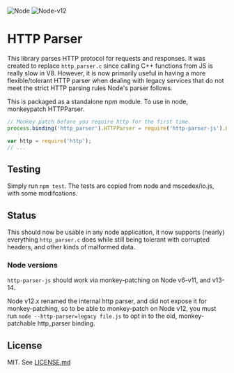 ![Node](https://github.com/creationix/http-parser-js/workflows/Node/badge.svg)
![Node-v12](https://github.com/creationix/http-parser-js/workflows/Node-v12/badge.svg)

# HTTP Parser

This library parses HTTP protocol for requests and responses. It was created to replace `http_parser.c` since calling
C++ functions from JS is really slow in V8. However, it is now primarily useful in having a more flexible/tolerant HTTP
parser when dealing with legacy services that do not meet the strict HTTP parsing rules Node's parser follows.

This is packaged as a standalone npm module. To use in node, monkeypatch HTTPParser.

```js
// Monkey patch before you require http for the first time.
process.binding('http_parser').HTTPParser = require('http-parser-js').HTTPParser;

var http = require('http');
// ...
```

## Testing

Simply run `npm test`. The tests are copied from node and mscedex/io.js, with some modifcations.

## Status

This should now be usable in any node application, it now supports (nearly) everything `http_parser.c` does while still
being tolerant with corrupted headers, and other kinds of malformed data.

### Node versions

`http-parser-js` should work via monkey-patching on Node v6-v11, and v13-14.

Node v12.x renamed the internal http parser, and did not expose it for monkey-patching, so to be able to monkey-patch on
Node v12, you must run `node --http-parser=legacy file.js` to opt in to the old, monkey-patchable http_parser binding.

## License

MIT. See [LICENSE.md](LICENSE.md)
